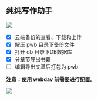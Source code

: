 ## 纯纯写作助手

![](https://gitee.com/scueee/img/raw/master/picgo/Snipaste_2020-05-05_22-15-18.png)

- [x] 云端备份的查看、下载和上传
- [x] 解压 pwb 目录下备份文件
- [x] 打开 db 目录下DB数据库
- [x] 分章节导出书籍
- [ ] 编辑导出文章后打包为 pwb

**注意：使用 webdav 前需要进行配置。**

<img  src="https://gitee.com/scueee/img/raw/master/picgo/20200505222457.png" align='left'/>